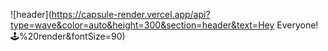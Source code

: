 ![header](https://capsule-render.vercel.app/api?type=wave&color=auto&height=300&section=header&text=Hey Everyone!🕹️%20render&fontSize=90)

